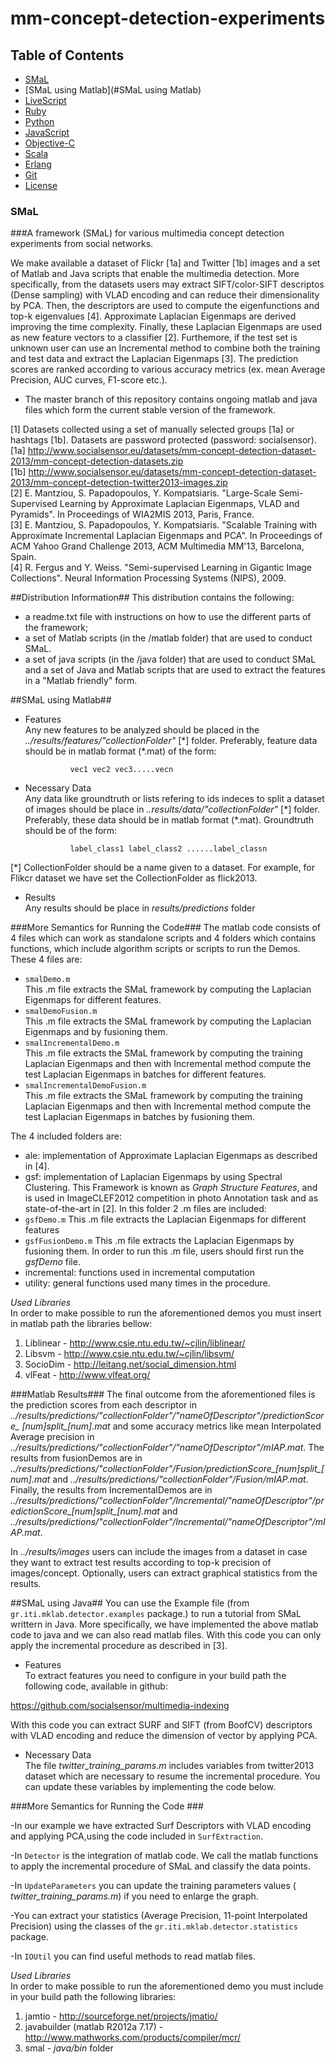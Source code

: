 mm-concept-detection-experiments
================================

## Table of Contents
* [SMaL](#smal)
* [SMaL using Matlab](#SMaL using Matlab)
* [LiveScript](#livescript)
* [Ruby](#ruby)
* [Python](#python)
* [JavaScript](#javascript)
* [Objective-C](#objective-c)
* [Scala](#scala)
* [Erlang](#erlang)
* [Git](#git)
* [License](#license)

### SMaL

###A framework (SMaL) for various multimedia concept detection experiments from social networks.

We make available a dataset of Flickr [1a] and Twitter [1b] images and a set of Matlab and Java scripts that enable the multimedia detection. More specifically, from the datasets users may extract SIFT/color-SIFT descriptos (Dense sampling) with VLAD encoding and can reduce their dimensionality by PCA. Then, the descriptors are used to compute the eigenfunctions and top-k eigenvalues [4]. Approximate Laplacian Eigenmaps are derived improving the time complexity. Finally, these Laplacian Eigenmaps are used as new feature vectors to a classifier [2]. Furthemore, if the test set is unknown user can use an Incremental method to combine both the training and test data and extract the Laplacian Eigenmaps [3]. The prediction scores are ranked according to various accuracy metrics (ex. mean Average Precision, AUC curves, F1-score etc.). 

* The master branch of this repository contains ongoing matlab and java files which form the current stable version of the framework. 

[1] Datasets collected using a set of manually selected groups [1a] or hashtags [1b]. Datasets are password protected (password: socialsensor).	 
[1a] http://www.socialsensor.eu/datasets/mm-concept-detection-dataset-2013/mm-concept-detection-datasets.zip	
[1b] http://www.socialsensor.eu/datasets/mm-concept-detection-dataset-2013/mm-concept-detection-twitter2013-images.zip	
[2] E. Mantziou, S. Papadopoulos, Y. Kompatsiaris. "Large-Scale Semi-Supervised Learning by Approximate Laplacian Eigenmaps, VLAD and Pyramids". In Proceedings of WIA2MIS 2013, Paris, France.  
[3] E. Mantziou, S. Papadopoulos, Y. Kompatsiaris. "Scalable Training with Approximate Incremental Laplacian Eigenmaps and PCA". In Proceedings of ACM Yahoo Grand Challenge 2013, ACM Multimedia MM'13, Barcelona, Spain.	
[4] R. Fergus and Y. Weiss. "Semi-supervised Learning in Gigantic Image Collections". Neural Information Processing Systems (NIPS), 2009.

##Distribution Information##
This distribution contains the following:  
* a readme.txt file with instructions on how to use the different parts of the framework;
* a set of Matlab scripts (in the /matlab folder) that are used to conduct SMaL.
* a set of java scripts (in the /java folder) that are used to conduct SMaL and a set of Java and Matlab scripts that are used to extract the features in a "Matlab friendly" form.


##SMaL using Matlab##

* Features	
Any new features to be analyzed should be placed in the _../results/features/"collectionFolder"_ [\*] folder. Preferably, feature data should be in matlab format (*.mat) of the form:	

				vec1 vec2 vec3.....vecn	
				
* Necessary Data	
Any data like groundtruth or lists refering to ids indeces to split a dataset of images should be place in _..results/data/"collectionFolder"_ [\*] folder. Preferably, these data should be in matlab format (*.mat). Groundtruth should be of the form:

				label_class1 label_class2 ......label_classn

[*] CollectionFolder should be a name given to a dataset. For example, for Flikcr dataset we have set the CollectionFolder as flick2013. 

* Results	
Any results should be place in _results/predictions_ folder	

###More Semantics for Running the Code###
The matlab code consists of 4 files which can work as standalone scripts and 4 folders which contains functions, which include algorithm scripts or scripts to run the Demos.   
These 4 files are:  
* <code>smalDemo.m</code>  
    This .m file extracts the SMaL framework by computing the Laplacian Eigenmaps for different features. 
* <code>smalDemoFusion.m</code>  
    This .m file extracts the SMaL framework by computing the Laplacian Eigenmaps and by fusioning them.  
* <code>smalIncrementalDemo.m</code>  
    This .m file extracts the SMaL framework by computing the training Laplacian Eigenmaps and then with Incremental method compute the test Laplacian Eigenmaps in batches for different features.
* <code>smalIncrementalDemoFusion.m</code>  
    This .m file extracts the SMaL framework by computing the training Laplacian Eigenmaps and then with Incremental method compute the test Laplacian Eigenmaps in batches by fusioning them.  

The 4 included folders  are:
* ale: implementation of  Approximate Laplacian Eigenmaps as described in [4].	
* gsf: implementation of Laplacian Eigenmaps by using Spectral Clustering. This Framework is known as _Graph Structure Features_, and is used in ImageCLEF2012 competition in photo Annotation task and as state-of-the-art in [2].	In this folder 2 .m files are included:
* <code>gsfDemo.m</code>  This .m file extracts the Laplacian Eigenmaps for different features
* <code>gsfFusionDemo.m</code>  This .m file extracts the Laplacian Eigenmaps by fusioning them. In order to run this .m file, users should first run the _gsfDemo_ file.	
* incremental: functions used in incremental computation 
* utility: general functions used many times in the procedure. 	

_Used Libraries_	
In order to make possible to run the aforementioned demos you must insert in matlab path the libraries bellow:

1. Liblinear - http://www.csie.ntu.edu.tw/~cjlin/liblinear/	
2. Libsvm - http://www.csie.ntu.edu.tw/~cjlin/libsvm/	
3. SocioDim - http://leitang.net/social_dimension.html	
4. vlFeat - http://www.vlfeat.org/	

###Matlab Results###
The final outcome from the aforementioned files is the prediction scores from each descriptor in _../results/predictions/"collectionFolder"/"nameOfDescriptor"/predictionScore\_ [num]split\_[num].mat_ 
and some accuracy metrics like mean Interpolated Average precision in
_../results/predictions/"collectionFolder"/"nameOfDescriptor"/mIAP.mat_. 
The results from fusionDemos are in
_../results/predictions/"collectionFolder"/Fusion/predictionScore\_[num]split\_[num].mat_ and _../results/predictions/"collectionFolder"/Fusion/mIAP.mat_. 
Finally, the results from IncrementalDemos are in _../results/predictions/"collectionFolder"/Incremental/"nameOfDescriptor"/predictionScore\_[num]split\_[num].mat_ 
and _../results/predictions/"collectionFolder"/Incremental/"nameOfDescriptor"/mIAP.mat_.	

In _../results/images_ users can include the images from a dataset in case they want to extract test results according to top-k precision of images/concept. Optionally, users can extract graphical statistics from the results.	



##SMaL using Java##
You can use the Example file (from <code>gr.iti.mklab.detector.examples</code> package.) to run a tutorial from SMaL writtern in Java. More specifically, we have implemented the above matlab code to java and we can also read matlab files. With this code you can only apply the incremental procedure as described in [3].

* Features	
To extract features you need to configure in your build path the following code, available in github:

 https://github.com/socialsensor/multimedia-indexing

With this code you can extract SURF and SIFT (from BoofCV) descriptors with VLAD encoding and reduce the dimension of vector by applying PCA.

* Necessary Data	
The file *twitter\_training\_params.m* includes variables from twitter2013 dataset which are necessary to resume the incremental procedure.
You can update these variables by implementing the code below.


###More Semantics for Running the Code ###

-In our example we have extracted Surf Descriptors with VLAD encoding and applying PCA,using the code included in <code>SurfExtraction</code>.

-In <code>Detector</code> is the integration of matlab code. We call the matlab functions to apply the incremental procedure of SMaL and classify the data points.

-In <code>UpdateParameters</code> you can update the training parameters values ( *twitter\_training\_params.m*) if you need to enlarge the graph. 
   
-You can extract your statistics (Average Precision, 11-point Interpolated Precision) using the classes of the
<code>gr.iti.mklab.detector.statistics</code> package.

-In <code>IOUtil</code> you can find useful methods to read matlab files.

_Used Libraries_	
In order to make possible to run the aforementioned demo you must include in your build path the following libraries:

1. jamtio - http://sourceforge.net/projects/jmatio/	
2. javabuilder (matlab R2012a 7.17) - http://www.mathworks.com/products/compiler/mcr/
3. smal - *java/bin* folder
	








